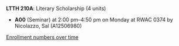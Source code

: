 **LTTH 210A**: Literary Scholarship (4 units)

- **A00** (Seminar) at 2:00 pm–4:50 pm on Monday at RWAC 0374 by Nicolazzo, Sal (A12506980)

[Enrollment numbers over time](./LTTH210A.tsv)
